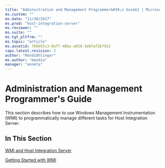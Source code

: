 ```yaml
---
title: "Administration and Management Programmer&#39;s Guide2 | Microsoft Docs"
ms.custom: ""
ms.date: "11/30/2017"
ms.prod: "host-integration-server"
ms.reviewer: ""
ms.suite: ""
ms.tgt_pltfrm: ""
ms.topic: "article"
ms.assetid: 709655c3-0af7-48ba-a659-3e07af2bf912
caps.latest.revision: 3
author: "MandiOhlinger"
ms.author: "mandia"
manager: "anneta"
---
```

# Administration and Management Programmer&#39;s Guide
This section describes how to use Windows Management Instrumentation (WMI) to programmatically manage different tasks for Host Integration Server.  
  
## In This Section  
 [WMI and Host Integration Server](../core/wmi-and-host-integration-server1.md)  
  
 [Getting Started with WMI](../core/getting-started-with-wmi2.md)